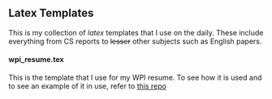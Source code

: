 ## Latex Templates

This is my collection of *latex* templates that I use on the daily. These include everything from CS reports to ~~lesser~~ other subjects such as English papers.

#### wpi_resume.tex
This is the template that I use for my WPI resume. To see how it is used and 
to see an example of it in use, refer to [this repo](https://github.com/agupta231/resume)
